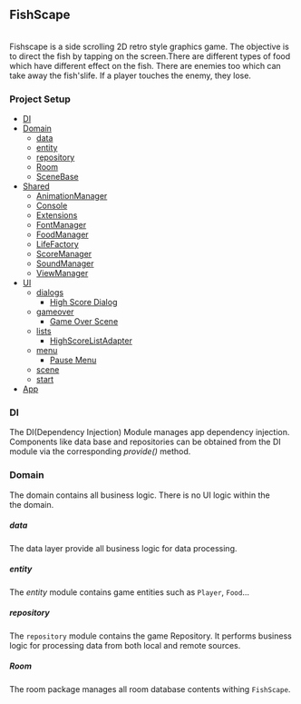 ## FishScape

<br>
Fishscape is a side scrolling 2D retro style graphics game. The objective is to direct the fish
by tapping on the screen.There are different types of food which have different effect on the fish.
There are enemies too which can take away the fish'slife. If a player touches the enemy, they lose.

<br>

### Project Setup

* [DI<a name="di"></a>](#di)
* [Domain<a name="domain"></a>](#domain)
  * [data<a name="data"></a>](#data)
  * [entity<a name="entity"></a>](#entity)
  * [repository<a name="repository"></a>](#repository)
  * [Room<a name="room"></a>](#room)
  * [SceneBase](#scenebase)
* [Shared](#shared)
  * [AnimationManager](#animationmanager)
  * [Console](#console)
  * [Extensions](#extenstions)
  * [FontManager](#fontmanager)
  * [FoodManager](#foodmanager)
  * [LifeFactory](#lifefactory)
  * [ScoreManager](#scoremanager)
  * [SoundManager](#soundmanager)
  * [ViewManager](#viewmanager)
* [UI](#ui)
  * [dialogs](#dialogs)
    * [High Score Dialog](#highScoreDialog)
  * [gameover](#gameover)
    * [Game Over Scene](#GameOverScene)
  * [lists](#list)
    * [HighScoreListAdapter](#HighScoreListAdapter)
  * [menu](#menu)
    * [Pause Menu](#pauseMenu)
  * [scene](#scene)
  * [start](#start)
* [App](#app)

### DI<a name="di"></a>
The DI(Dependency Injection) Module manages app dependency injection. <br>
Components like data base and repositories can be obtained from the DI  <br>
module via the corresponding <i>provide()</i> method.<br>

### Domain<a name="domain"></a>
The domain contains all business logic. There is no UI logic within the <br>
the domain.

##### data<a name="data"></a>
The data layer provide all business logic for data processing.
##### entity<a name="entity"></a>
The <i>entity</i> module contains game entities such as `Player`, `Food`...

##### repository<a name="repository"></a>
The `repository` module contains the game Repository. It performs business<br>
logic for processing data from both local and remote sources.

##### Room<a name="room"></a>
The room package manages all room database contents withing `FishScape`.


